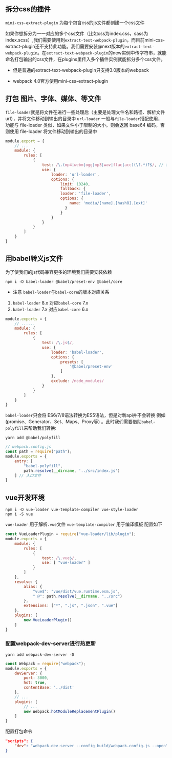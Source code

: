 ## 拆分css的插件

`mini-css-extract-plugin` 为每个包含css的js文件都创建一个css文件

如果你想拆分为一一对应的多个css文件（比如css为index.css，sass为index.scss）,我们需要使用到`extract-text-webpack-plugin`，而目前mini-css-extract-plugin还不支持此功能。我们需要安装@next版本的`extract-text-webpack-plugin`。在`extract-text-webpack-plugin`的new实例中传字符串，就能命名打包输出的css文件，在plugins里传入多个插件实例就能拆分多个css文件。

* 但是普通的extract-text-webpack-plugin只支持3.0版本的webpack

* webpack 4.0官方使用mini-css-extract-plugin

## 打包 图片、字体、媒体、等文件

`file-loader`就是将文件在进行一些处理后（主要是处理文件名和路径、解析文件url），并将文件移动到输出的目录中
 `url-loader` 一般与`file-loader`搭配使用，功能与 file-loader 类似，如果文件小于限制的大小。则会返回 base64 编码，否则使用 file-loader 将文件移动到输出的目录中

```javascript
module.export = {
    // ...
    module: {
        rules: [
            {
                test: /\.(mp4|webm|ogg|mp3|wav|flac|acc)(\?.*)?$/, // 媒体文件
                use: {
                    loader: 'url-loader',
                    options: {
                        limit: 10240,
                        fallback: {
						loader: 'file-loader',
						options: {
                            name: 'media/[name].[hash8].[ext]'
                          }
                        }
                    }
                }
            }
        ]
    }
}
```

## 用babel转义js文件

为了使我们的js代码兼容更多的环境我们需要安装依赖

```
npm i -D babel-loader @babel/preset-env @babel/core
```

- 注意 `babel-loader`与`babel-core`的版本对应关系

1. `babel-loader` 8.x 对应`babel-core` 7.x
2. `babel-loader` 7.x 对应`babel-core` 6.x

```javascript
module.exports = {
	// ......
    module: {
        rules: [
            {
                test: /\.js$/,
                use: {
                    loader: 'babel-loader',
                    options: {
                        presets: [
                            '@babel/preset-env'
                        ]
                    },
                    exclude: /node_modules/
                }
            }
        ]
    }
}
```



`babel-loader`只会将 ES6/7/8语法转换为ES5语法，但是对新api并不会转换 例如(promise、Generator、Set、Maps、Proxy等) 。此时我们需要借助`babel-polyfill`来帮助我们转换:

```
yarn add @babel/polyfill
```

```javascript
// webpack.config.js
const path = require("path");
module.exports = {
    entry: [
        "babel-polyfill",
        path.resolve(__dirname, '../src/index.js')
    ] // 入口文件
}
```

## vue开发环境

```
npm i -D vue-loader vue-template-compiler vue-style-loader
npm i -S vue
```

`vue-loader` 用于解析`.vue`文件
`vue-template-compiler` 用于编译模板 配置如下

```javascript
const VueLoaderPlugin = require("vue-loader/lib/plugin");
module.exports = {
    module: {
        rules: [
            {
                test: /\.vue$/,
                use: [ "vue-loader" ]
            }
        ]
    },
    resolve: {
        alias: {
            "vue$": "vue/dist/vue.runtime.esm.js",
            " @": path.resolve(__dirname, "../src")
        },
        extensions: ["*", ".js", ".json", ".vue"]
    },
    plugins: [
        new VueLoaderPlugin()
    ]
}
```

### 配置webpack-dev-server进行热更新

```
yarn add webpack-dev-server -D
```

```javascript
const Webpack = require("webpack");
module.exports = {
    devServer: {
        port: 3000,
        hot: true,
        contentBase: '../dist'
    },
    // ...
    plugins: [
        // ...
        new Webpack.hotModuleReplacementPlugin()
    ]
}
```

配置打包命令

```json
"scripts": {
    "dev": "webpack-dev-server --config build/webpack.config.js --open"
}
```

